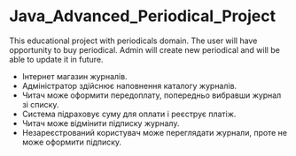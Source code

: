 # Java_Advanced_Periodical_Project
This educational project with periodicals domain. The user will have opportunity to buy periodical. Admin will create new periodical and will be able to update it in future.

- Інтернет магазин журналів. 
- Адміністратор здійснює наповнення каталогу журналів. 
- Читач може оформити передоплату, попередньо вибравши журнал зі списку. 
- Система підраховує суму для оплати і реєструє платіж. 
- Читач може відмінити підписку журналу.
- Незареєстрований користувач може переглядати журнали, проте не може оформити підписку.
